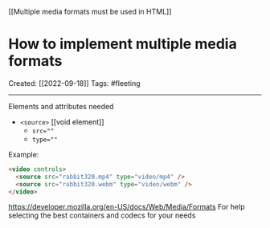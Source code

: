 [[Multiple media formats must be used in HTML]]

# How to implement multiple media formats
Created:  [[2022-09-18]]
Tags: #fleeting 

---
Elements and attributes needed
- `<source>` [[void element]]
    - `src=""`
    - `type=""` 

Example:
```HTMl
<video controls>
  <source src="rabbit320.mp4" type="video/mp4" />
  <source src="rabbit320.webm" type="video/webm" />
</video>
```
https://developer.mozilla.org/en-US/docs/Web/Media/Formats
For help selecting the best containers and codecs for your needs












